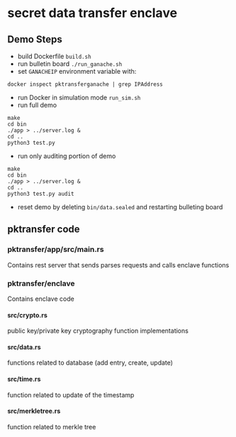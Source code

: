 # secret data transfer enclave

## Demo Steps
* build Dockerfile `build.sh`
* run bulletin board `./run_ganache.sh`
* set `GANACHEIP` environment variable with:
```
docker inspect pktransferganache | grep IPAddress
```
* run Docker in simulation mode `run_sim.sh`
* run full demo
```
make
cd bin
./app > ../server.log &
cd ..
python3 test.py
```
* run only auditing portion of demo
```
make
cd bin
./app > ../server.log &
cd ..
python3 test.py audit
```

* reset demo by deleting `bin/data.sealed` and restarting bulleting board

## pktransfer code
### pktransfer/app/src/main.rs
Contains rest server that sends parses requests and calls enclave functions

### pktransfer/enclave
Contains enclave code

#### src/crypto.rs
public key/private key cryptography function implementations

#### src/data.rs
functions related to database (add entry, create, update)

#### src/time.rs
function related to update of the timestamp

#### src/merkletree.rs
function related to merkle tree
